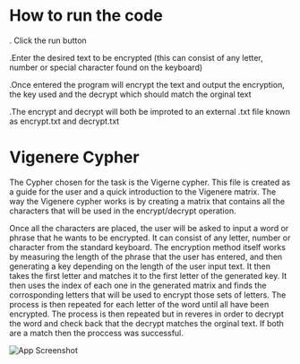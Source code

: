 # How to run the code
. Click the run button

.Enter the desired text to be encrypted (this can consist of any letter, number or special character found on the keyboard)

.Once entered the program will encrypt the text and output the encryption, the key used and the decrypt which should match the orginal text

.The encrypt and decrypt will both be improted to an external .txt file known as encrypt.txt and decrypt.txt

# Vigenere Cypher

The Cypher chosen for the task is the Vigerne cypher. This file is created as a guide for the user and a quick introduction to the Vigenere matrix. The way the Vigenere cypher works is by creating
a matrix that contains all the characters that will be used in the encrypt/decrypt operation.

Once all the characters are placed, the user will be asked to input a word or phrase that he wants to be encrypted. It can consist of any letter, number or character from the standard keyboard.
The encryption method itself works by measuring the length of the phrase that the user has entered, and then generating a key depending on the length of the user input text. It then takes the first letter
and matches it to the first letter of the generated key. It then uses the index of each one in the generated matrix and finds the corrosponding letters that will be used to encrypt those sets of letters. The process is then
repeated for each letter of the word until all have been encrypted. The process is then repeated but in reveres in order to decrypt the word and check back that the decrypt matches the
orginal text. If both are a match then the proccess was successful.


![App Screenshot](https://pages.mtu.edu/~shene/NSF-4/Tutorial/VIG/FIG-VIG-Table.jpg)
